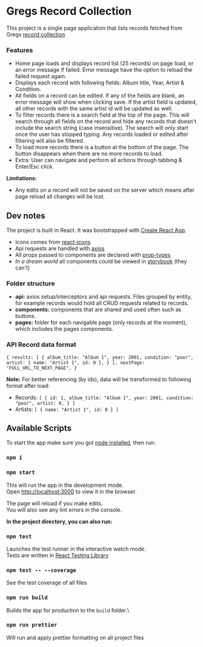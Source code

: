 # Gregs Record Collection


This project is a single page application that lists records fetched from Gregs [record collection](https://gist.githubusercontent.com/seanders/df38a92ffc4e8c56962e51b6e96e188f/raw/b032669142b7b57ede3496dffee5b7c16b8071e1/page1.json)

### Features
- Home page loads and displays record list (25 records) on page load, or an error message if failed. Error message have the option to reload the failed request again.
- Displays each record with following fields: Album title, Year, Artist & Condition.
- All fields on a record can be edited. If any of the fields are blank, an error message will show when clicking save. If the artist field is updated, all other records with the same artist id will be updated as well.
- To filter records there is a search field at the top of the page. This will search through all fields on the record and hide any records that doesn't include the search string (case insensitive). The search will only start once the user has stopped typing. Any records loaded or edited after filtering will also be filtered.
- To load more records there is a button at the bottom of the page. The button disappears when there are no more records to load.
- Extra: User can navigate and perform all actions through tabbing & Enter/Esc click.

**Limitations:**
- Any edits on a record will not be saved on the server which means after page reload all changes will be lost.


## Dev notes

The project is built in React. It was bootstrapped with [Create React App](https://github.com/facebook/create-react-app).
- Icons comes from [react-icons](https://react-icons.github.io/react-icons/)
- Api requests are handled with [axios](https://github.com/axios/axios)
- All props passed to components are declared with [prop-types](https://github.com/facebook/prop-types)
- _In a dream world_ all components could be viewed in [storybook](https://storybook.js.org/docs/react/get-started/introduction) (they can't)

### Folder structure
- **api:** axios setup/interceptors and api requests. Files grouped by entity, for example records would hold all CRUD requests related to records.
- **components:** components that are shared and used often such as buttons.
- **pages:** folder for each navigable page (only records at the moment), which includes the pages components.

### API Record data format
``{
  results: [
    {
      album_title: "Album 1",
      year: 2001,
      condition: "poor",
      artist: { name: "Artist 1", id: 0 },
    }
  ],
  nextPage: "FULL_URL_TO_NEXT_PAGE",
}``

**Note:** For better referencing (by ids), data will be transformed to following format after load:
- Records: ``[
    {
      id: 1,
      album_title: "Album 1",
      year: 2001,
      condition: "poor",
      artist: 0,
    }
  ]
``
- Artists: ``[
{ name: "Artist 1", id: 0 }
  ]
``


## Available Scripts

To start the app make sure you got [node installed](https://www.npmjs.com/get-npm), then run:

### `npm i`
### `npm start`

This will run the app in the development mode.\
Open [http://localhost:3000](http://localhost:3000) to view it in the browser.

The page will reload if you make edits.\
You will also see any lint errors in the console.


**In the project directory, you can also run:**

### `npm test`

Launches the test runner in the interactive watch mode.\
Tests are written in [React Testing Library](https://testing-library.com/docs/)

### `npm test -- --coverage`
See the test coverage of all files

### `npm run build`

Builds the app for production to the `build` folder.\

### `npm run prettier`

Will run and apply prettier formatting on all project files
